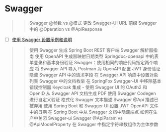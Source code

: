 # Swagger

>> Swagger @参数 vs @模式
>> 更改 Swagger-UI URL 前缀
>> Swagger 中的 @Operation vs @ApiResponse

- [ ] [使用 Swagger 设置示例和说明](swagger-set-example-description_zh.md)

>> 使用 Swagger 生成 Spring Boot REST 客户端
>> Swagger 解析器指南
>> 使用 OpenAPI 生成器映射日期类型
>> Springdoc-openapi 中的表单登录和基本身份验证
>> Swagger：使用相同的响应代码指定两个响应
>> 将 Swagger API 导入 Postman
>> 为 OpenAPI 配置 JWT 身份验证
>> 隐藏 Swagger API 中的请求字段
>> 在 Swagger API 响应中设置对象列表
>> Swagger 中的文档枚举
>> 在 SpringFox Swagger-UI 中移除基本错误控制器
>> Keycloak 集成 - 使用 Swagger UI 的 OAuth2 和 OpenID
>> 从 Swagger API 文档生成 PDF
>> 使用 Swagger Codegen 进行自定义验证
>> 格式化 Swagger 文本描述
>> Swagger @Api 描述已被弃用
>> 使用 Spring Boot 和 Swagger UI 设置 JWT
>> OpenAPI 文件中的日期
>> 在 Spring Boot 中从 Swagger 文档中隐藏端点
>> 如何在生产中关闭 Swagger-ui
>> Swagger @ApiParam vs @ApiModelProperty
>> 在 Swagger 中指定字符串数组作为主体参数

